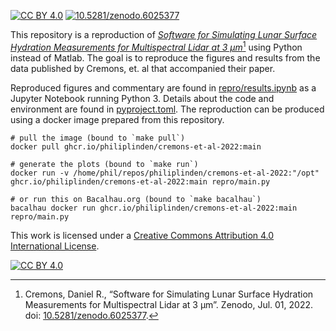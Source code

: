 [![CC BY 4.0][cc-by-shield]][cc-by] [![10.5281/zenodo.6025377][doi-shield]][doi]

This repository is a reproduction of [_Software for Simulating Lunar Surface Hydration Measurements for Multispectral Lidar at 3 µm_](./Earth%20and%20Space%20Science%20-%202022%20-%20Cremons.pdf)[^1]
using Python instead of Matlab. The goal is to reproduce the figures and results
from the data published by Cremons, et. al that accompanied their paper.

Reproduced figures and commentary are found in [repro/results.ipynb](repro/results.ipynb)
as a Jupyter Notebook running Python 3. Details about the code and environment
are found in [pyproject.toml](pyproject.toml). The reproduction can be produced
using a docker image prepared from this repository.

```shell
# pull the image (bound to `make pull`)
docker pull ghcr.io/philiplinden/cremons-et-al-2022:main

# generate the plots (bound to `make run`)
docker run -v /home/phil/repos/philiplinden/cremons-et-al-2022:"/opt" ghcr.io/philiplinden/cremons-et-al-2022:main repro/main.py

# or run this on Bacalhau.org (bound to `make bacalhau`)
bacalhau docker run ghcr.io/philiplinden/cremons-et-al-2022:main repro/main.py
```

This work is licensed under a
[Creative Commons Attribution 4.0 International License][cc-by].

[![CC BY 4.0][cc-by-image]][cc-by]

[^1]: Cremons, Daniel R., “Software for Simulating Lunar Surface Hydration Measurements for Multispectral Lidar at 3 µm”. Zenodo, Jul. 01, 2022. doi: [10.5281/zenodo.6025377](https://doi.org/10.1029/2022EA002277).

[doi]: https://doi.org/10.1029/2022EA002277
[doi-shield]: https://www.zenodo.org/badge/DOI/10.5281/zenodo.6025377.svg
[cc-by]: http://creativecommons.org/licenses/by/4.0/
[cc-by-image]: https://i.creativecommons.org/l/by/4.0/88x31.png
[cc-by-shield]: https://img.shields.io/badge/License-CC%20BY%204.0-lightgrey.svg
